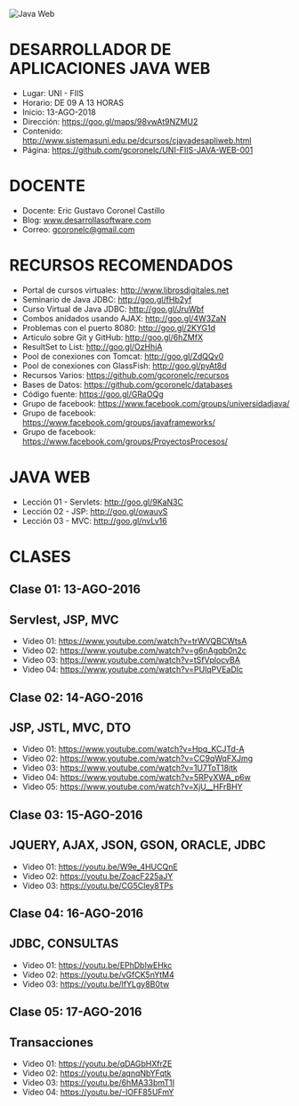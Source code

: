 ![Java Web](https://raw.githubusercontent.com/gcoronelc/UNI-FIIS-JAVA-WEB-001/master/Imagenes/Portada.jpg)

# DESARROLLADOR DE APLICACIONES JAVA WEB

- Lugar: UNI - FIIS
- Horario: DE 09 A 13 HORAS
- Inicio: 13-AGO-2018
- Dirección: https://goo.gl/maps/98vwAt9NZMU2
- Contenido: http://www.sistemasuni.edu.pe/dcursos/cjavadesapliweb.html
- Página: https://github.com/gcoronelc/UNI-FIIS-JAVA-WEB-001

# DOCENTE

- Docente: Eric Gustavo Coronel Castillo
- Blog: www.desarrollasoftware.com
- Correo: gcoronelc@gmail.com

# RECURSOS RECOMENDADOS

- Portal de cursos virtuales: http://www.librosdigitales.net
- Seminario de Java JDBC: http://goo.gl/fHb2yf
- Curso Virtual de Java JDBC: http://goo.gl/JruWbf
- Combos anidados usando AJAX: http://goo.gl/4W3ZaN
- Problemas con el puerto 8080: http://goo.gl/2KYG1d
- Artículo sobre Git y GitHub: http://goo.gl/6hZMfX
- ResultSet to List: http://goo.gl/OzHhjA
- Pool de conexiones con Tomcat: http://goo.gl/ZdQQv0
- Pool de conexiones con GlassFish: http://goo.gl/pyAt8d
- Recursos Varios: https://github.com/gcoronelc/recursos
- Bases de Datos: https://github.com/gcoronelc/databases
- Código fuente: https://goo.gl/GRaOQg
- Grupo de facebook: https://www.facebook.com/groups/universidadjava/
- Grupo de facebook: https://www.facebook.com/groups/javaframeworks/
- Grupo de facebook: https://www.facebook.com/groups/ProyectosProcesos/



# JAVA WEB
 
- Lección 01 - Servlets: http://goo.gl/9KaN3C
- Lección 02 - JSP: http://goo.gl/owauvS
- Lección 03 - MVC: http://goo.gl/nvLv16


# CLASES

## Clase 01: 13-AGO-2016 
## Servlest, JSP, MVC

- Video 01: https://www.youtube.com/watch?v=trWVQBCWtsA
- Video 02: https://www.youtube.com/watch?v=g6nAgqb0n2c
- Video 03: https://www.youtube.com/watch?v=tSfVplocvBA
- Video 04: https://www.youtube.com/watch?v=PUlqPVEaDIc


## Clase 02: 14-AGO-2016 
## JSP, JSTL, MVC, DTO 

- Video 01: https://www.youtube.com/watch?v=Hpq_KCJTd-A
- Video 02: https://www.youtube.com/watch?v=CC9qWqFXJmg
- Video 03: https://www.youtube.com/watch?v=1U7ToT18jtk
- Video 04: https://www.youtube.com/watch?v=5RPyXWA_p6w
- Video 05: https://www.youtube.com/watch?v=XjU__HFrBHY


## Clase 03: 15-AGO-2016 
## JQUERY, AJAX, JSON, GSON, ORACLE, JDBC

- Video 01: https://youtu.be/W9e_4HUCQnE
- Video 02: https://youtu.be/ZoacF225aJY
- Video 03: https://youtu.be/CG5CIey8TPs


## Clase 04: 16-AGO-2016 
## JDBC, CONSULTAS

- Video 01: https://youtu.be/EPhDbIwEHkc
- Video 02: https://youtu.be/vGfCK5nYtM4
- Video 03: https://youtu.be/lfYLgy8B0tw


## Clase 05: 17-AGO-2016 
## Transacciones

- Video 01: https://youtu.be/qDAGbHXfrZE
- Video 02: https://youtu.be/aqnqNbYFqtk
- Video 03: https://youtu.be/6hMA33bmT1I
- Video 04: https://youtu.be/-IOFF85UFmY

